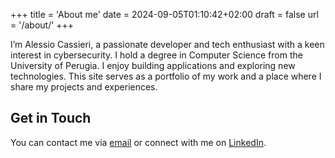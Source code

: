 +++
title = 'About me'
date = 2024-09-05T01:10:42+02:00
draft = false
url = '/about/'
+++

I’m Alessio Cassieri, a passionate developer and tech enthusiast with a keen interest in cybersecurity. 
I hold a degree in Computer Science from the University of Perugia. 
I enjoy building applications and exploring new technologies. 
This site serves as a portfolio of my work and a place where I share my projects and experiences.

## Get in Touch

You can contact me via [email](mailto:alessio.cassieri@protonmail.com) or connect with me on [LinkedIn](https://www.linkedin.com/in/alessio-cassieri-7424042b5/).